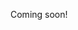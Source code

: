 Coming soon!

<!--

  - https://www.jsoftware.com/help/dictionary/vocabul.htm
  - https://code.jsoftware.com/wiki/Essays/Incunabulum
  - https://code.jsoftware.com/wiki/NuVoc
  - https://code.jsoftware.com/wiki/User:Devon_McCormick/MinimalBeginningJ
  - https://www.jsoftware.com/help/learning/01.htm
  - http://archive.vector.org.uk/art10010830
  - https://www.google.com/search?safe=off&hl=en&sxsrf=ALeKk03jmwzcp0KLvi3eRn3qwZBJtPqdvg%3A1584076413121&ei=fRZrXuX3BsHJ-gTH8LPACw&q=kos+k+operating+system&oq=kos+k+operating+system&gs_l=psy-ab.3..33i160j33i299.6113.8606..8846...0.0..0.110.2033.15j6......0....1..gws-wiz.......35i39j0i67j0j0i20i263j0i131j0i10j0i22i30j33i22i29i30j0i13j0i13i30j0i8i13i10i30j0i8i13i30j0i13i5i30j0i13i10i30j33i10.f4a_XMbDvxo&ved=0ahUKEwilqpq_2JboAhXBpJ4KHUf4DLgQ4dUDCAo&uact=5

-->
